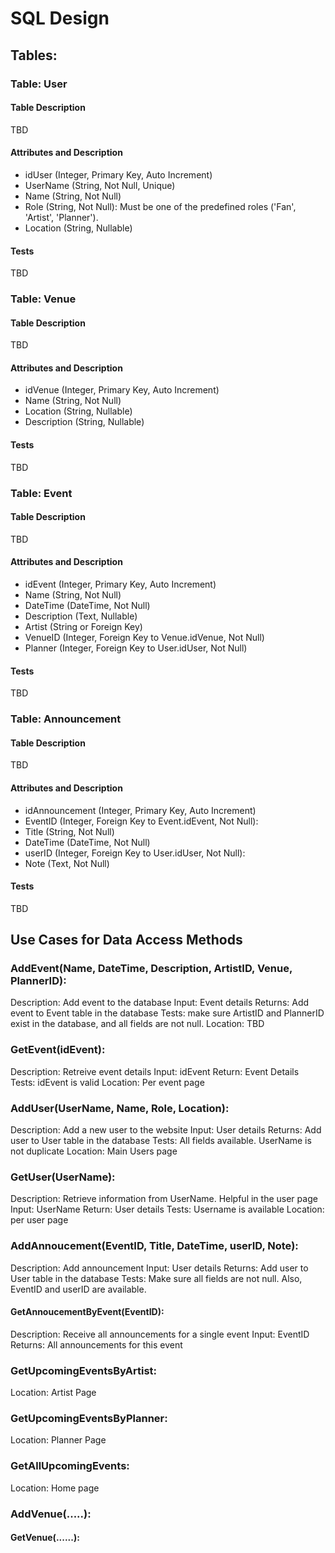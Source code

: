 # SQL Design
## Tables:

### Table: User

#### Table Description
TBD

#### Attributes and Description
- idUser (Integer, Primary Key, Auto Increment)
- UserName (String, Not Null, Unique)
- Name (String, Not Null)
- Role (String, Not Null): Must be one of the predefined roles ('Fan', 'Artist', 'Planner').
- Location (String, Nullable)

#### Tests
TBD


### Table: Venue

#### Table Description
TBD

#### Attributes and Description
- idVenue (Integer, Primary Key, Auto Increment)
- Name (String, Not Null)
- Location (String, Nullable)
- Description (String, Nullable)

#### Tests
TBD

### Table: Event
#### Table Description
TBD

#### Attributes and Description
- idEvent (Integer, Primary Key, Auto Increment)
- Name (String, Not Null)
- DateTime (DateTime, Not Null)
- Description (Text, Nullable)
- Artist (String or Foreign Key)
- VenueID (Integer, Foreign Key to Venue.idVenue, Not Null)
- Planner (Integer, Foreign Key to User.idUser, Not Null)

#### Tests
TBD



### Table: Announcement
#### Table Description
TBD

#### Attributes and Description
- idAnnouncement (Integer, Primary Key, Auto Increment)
- EventID (Integer, Foreign Key to Event.idEvent, Not Null):
- Title (String, Not Null)
- DateTime (DateTime, Not Null)
- userID (Integer, Foreign Key to User.idUser, Not Null):
- Note (Text, Not Null)

#### Tests
TBD

## Use Cases for Data Access Methods
### AddEvent(Name, DateTime, Description, ArtistID, Venue, PlannerID):
Description: Add event to the database
Input: Event details
Returns: Add event to Event table in the database
Tests: make sure ArtistID and PlannerID exist in the database, and all fields are not null.
Location: TBD

### GetEvent(idEvent):
Description: Retreive event details
Input: idEvent
Return: Event Details
Tests: idEvent is valid
Location: Per event page

### AddUser(UserName, Name, Role, Location):
Description: Add a new user to the website
Input: User details
Returns: Add user to User table in the database
Tests: All fields available. UserName is not duplicate
Location: Main Users page

### GetUser(UserName):
Description: Retrieve information from UserName. Helpful in the user page
Input: UserName
Return: User details
Tests: Username is available
Location: per user page

### AddAnnoucement(EventID, Title, DateTime, userID, Note):
Description: Add announcement
Input: User details
Returns: Add user to User table in the database
Tests: Make sure all fields are not null. Also, EventID and userID are available.

#### GetAnnoucementByEvent(EventID):
Description: Receive all announcements for a single event
Input: EventID
Returns: All announcements for this event

### GetUpcomingEventsByArtist:
Location: Artist Page

### GetUpcomingEventsByPlanner:
Location: Planner Page


### GetAllUpcomingEvents:
Location: Home page

### AddVenue(.....):
#### GetVenue(......):

